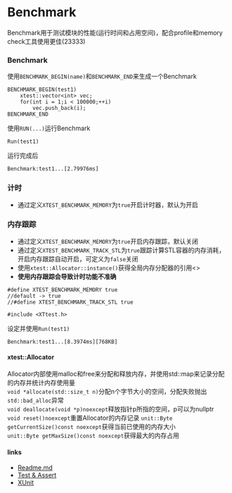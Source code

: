 # Benchmark

Benchmark用于测试模块的性能(运行时间和占用空间)，配合profile和memory check工具使用更佳(23333)

### Benchmark
使用`BENCHMARK_BEGIN(name)`和`BENCHMARK_END`来生成一个Benchmark<br>
```
BENCHMARK_BEGIN(test1)
    xtest::vector<int> vec;
    for(int i = 1;i < 100000;++i)
        vec.push_back(i);
BENCHMARK_END
```
使用`RUN(...)`运行Benchmark
``` 
Run(test1)
```
运行完成后
```
Benchmark:test1...[2.79976ms]
```

### 计时
* 通过定义`XTEST_BENCHMARK_MEMORY`为`true`开启计时器，默认为开启

### 内存跟踪
* 通过定义`XTEST_BENCHMARK_MEMORY`为`true`开启内存跟踪，默认关闭
* 通过定义`XTEST_BENCHMARK_TRACK_STL`为`true`跟踪计算STL容器的内存消耗，开启内存跟踪自动开启，可定义为`false`关闭
* 使用`xtest::Allocator::instance()`获得全局内存分配器的引用<>
* **使用内存跟踪会导致计时功能不准确**
```
#define XTEST_BENCHMARK_MEMORY true
//default -> true
//#define XTEST_BENCHMARK_TRACK_STL true 

#include <XTtest.h>
```
设定并使用`Run(test1)`
```
Benchmark:test1...[8.3974ms][768KB]
```

#### xtest::Allocator
Allocator内部使用malloc和free来分配和释放内存，并使用std::map来记录分配的内存并统计内存使用量<br>
`void *allocate(std::size_t n)`分配n个字节大小的空间，分配失败抛出`std::bad_alloc`异常<br>
`void deallocate(void *p)noexcept`释放指针p所指的空间，p可以为nullptr<br>
`void reset()noexcept`重置Allocator的内存记录
`unit::Byte getCurrentSize()const noexcept`获得当前已使用的内存大小<br>
`unit::Byte getMaxSize()const noexcept`获得最大的内存占用

#### links
* [Readme.md](../README.md)
* [Test & Assert](./TestAndAssert.md)
* [XUnit](https://github.com/xstater/XUnit)